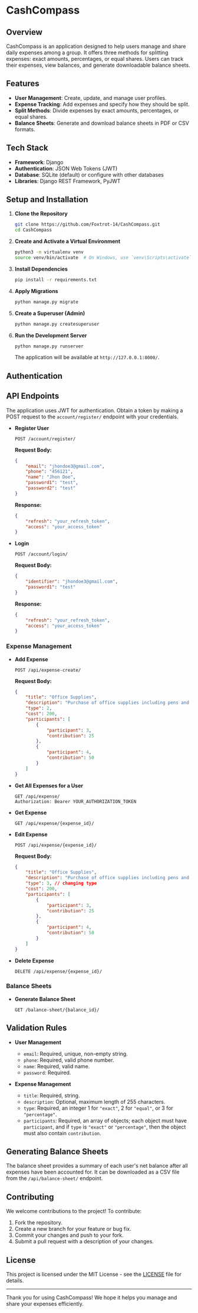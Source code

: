 # CashCompass

## Overview

CashCompass is an application designed to help users manage and share daily expenses among a group. It offers three methods for splitting expenses: exact amounts, percentages, or equal shares. Users can track their expenses, view balances, and generate downloadable balance sheets.

## Features

- **User Management**: Create, update, and manage user profiles.
- **Expense Tracking**: Add expenses and specify how they should be split.
- **Split Methods**: Divide expenses by exact amounts, percentages, or equal shares.
- **Balance Sheets**: Generate and download balance sheets in PDF or CSV formats.

## Tech Stack

- **Framework**: Django
- **Authentication**: JSON Web Tokens (JWT)
- **Database**: SQLite (default) or configure with other databases
- **Libraries**: Django REST Framework, PyJWT

## Setup and Installation

1. **Clone the Repository**

    ```bash
    git clone https://github.com/Foxtrot-14/CashCompass.git
    cd CashCompass
    ```

2. **Create and Activate a Virtual Environment**

    ```bash
    python3 -m virtualenv venv
    source venv/bin/activate  # On Windows, use `venv\Scripts\activate`
    ```

3. **Install Dependencies**

    ```bash
    pip install -r requirements.txt
    ```

4. **Apply Migrations**

    ```bash
    python manage.py migrate
    ```

5. **Create a Superuser (Admin)**

    ```bash
    python manage.py createsuperuser
    ```

6. **Run the Development Server**

    ```bash
    python manage.py runserver
    ```

    The application will be available at `http://127.0.0.1:8000/`.

## Authentication

## API Endpoints
The application uses JWT for authentication. Obtain a token by making a POST request to the `account/register/` endpoint with your credentials.

- **Register User**

    ```http
    POST /account/register/
    ```

    **Request Body:**

    ```json
    {
        "email": "jhondoe3@gmail.com",
        "phone": "456121",
        "name": "Jhon Doe",
        "password1": "test",
        "password2": "test"
    }
    ```

    **Response:**

    ```json
    {
        "refresh": "your_refresh_token",
        "access": "your_access_token"
    }
    ```

- **Login**

    ```http
    POST /account/login/
    ```

    **Request Body:**

    ```json
    {
        "identifier": "jhondoe3@gmail.com",
        "password1": "test"
    }
    ```

    **Response:**

    ```json
    {
        "refresh": "your_refresh_token",
        "access": "your_access_token"
    }
    ```

### Expense Management

- **Add Expense**

    ```http
    POST /api/expense-create/
    ```

    **Request Body:**

    ```json
    {
        "title": "Office Supplies",
        "description": "Purchase of office supplies including pens and paper.",
        "type": 2,
        "cost": 200,
        "participants": [
            {
                "participant": 3,
                "contribution": 25
            },
            {
                "participant": 4,
                "contribution": 50
            }
        ]
    }
    ```

- **Get All Expenses for a User**

    ```http
    GET /api/expense/
    Authorization: Bearer YOUR_AUTHORIZATION_TOKEN
    ```

- **Get Expense**

    ```http
    GET /api/expense/{expense_id}/
    ```

- **Edit Expense**

    ```http
    POST /api/expense/{expense_id}/
    ```

    **Request Body:**

    ```json
    {
        "title": "Office Supplies",
        "description": "Purchase of office supplies including pens and paper.",
        "type": 3, // changing type
        "cost": 200,
        "participants": [
            {
                "participant": 3,
                "contribution": 25
            },
            {
                "participant": 4,
                "contribution": 50
            }
        ]
    }
    ```

- **Delete Expense**

    ```http
    DELETE /api/expense/{expense_id}/
    ```

### Balance Sheets

- **Generate Balance Sheet**

    ```http
    GET /balance-sheet/{balance_id}/
    ```

## Validation Rules

- **User Management**
    - `email`: Required, unique, non-empty string.
    - `phone`: Required, valid phone number.
    - `name`: Required, valid name.
    - `password`: Required.

- **Expense Management**
    - `title`: Required, string.
    - `description`: Optional, maximum length of 255 characters.
    - `type`: Required, an integer 1 for `"exact"`, 2 for `"equal"`, or 3 for `"percentage"`.
    - `participants`: Required, an array of objects; each object must have `participant`, and if `type` is `"exact"` or `"percentage"`, then the object must also contain `contribution`.

## Generating Balance Sheets

The balance sheet provides a summary of each user's net balance after all expenses have been accounted for. It can be downloaded as a CSV file from the `/api/balance-sheet/` endpoint.

## Contributing

We welcome contributions to the project! To contribute:

1. Fork the repository.
2. Create a new branch for your feature or bug fix.
3. Commit your changes and push to your fork.
4. Submit a pull request with a description of your changes.

## License

This project is licensed under the MIT License - see the [LICENSE](LICENSE) file for details.

---

Thank you for using CashCompass! We hope it helps you manage and share your expenses efficiently.
